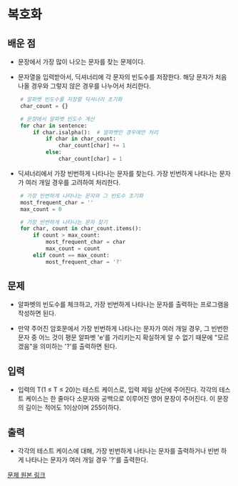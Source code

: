 # 복호화

## 배운 점

- 문장에서 가장 많이 나오는 문자를 찾는 문제이다.

- 문자열을 입력받아서, 딕셔너리에 각 문자의 빈도수를 저장한다. 해당 문자가 처음 나올 경우와 그렇지 않은 경우를 나누어서 처리한다.

```python
    # 알파벳 빈도수를 저장할 딕셔너리 초기화
    char_count = {}

    # 문장에서 알파벳 빈도수 계산
    for char in sentence:
        if char.isalpha():  # 알파벳인 경우에만 처리
            if char in char_count:
                char_count[char] += 1
            else:
                char_count[char] = 1
```

- 딕셔너리에서 가장 빈번하게 나타나는 문자를 찾는다. 가장 빈번하게 나타나는 문자가 여러 개일 경우를 고려하여 처리한다.

```python
    # 가장 빈번하게 나타나는 문자와 그 빈도수 초기화
    most_frequent_char = ''
    max_count = 0

    # 가장 빈번하게 나타나는 문자 찾기
    for char, count in char_count.items():
        if count > max_count:
            most_frequent_char = char
            max_count = count
        elif count == max_count:
            most_frequent_char = '?'
```

## 문제

- 알파벳의 빈도수를 체크하고, 가장 빈번하게 나타나는 문자를 출력하는 프로그램을 작성하면 된다.

- 만약 주어진 암호문에서 가장 빈번하게 나타나는 문자가 여러 개일 경우, 그 빈번한 문자 중 어느 것이 평문 알파벳 'e'를 가리키는지 확실하게 알 수 없기 때문에 "모르겠음"을 의미하는 '?'를 출력하면 된다.

## 입력

- 입력의 T(1 ≤ T ≤ 20)는 테스트 케이스로, 입력 제일 상단에 주어진다. 각각의 테스트 케이스는 한 줄마다 소문자와 공백으로 이루어진 영어 문장이 주어진다. 이 문장의 길이는 적어도 1이상이며 255이하다.

## 출력

- 각각의 테스트 케이스에 대해, 가장 빈번하게 나타나는 문자를 출력하거나 빈번
하게 나타나는 문자가 여러 개일 경우 '?'를 출력한다.

[문제 원본 링크](https://www.acmicpc.net/problem/9046)
